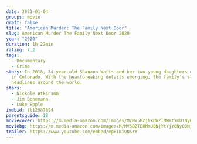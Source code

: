 ```yaml
---
date: 2021-01-04
groups: movie
draft: false
title: "American Murder: The Family Next Door"
slug: American Murder The Family Next Door 2020
year: "2020"
duration: 1h 22min
rating: 7.2
tags:
  - Documentary
  - Crime
story: In 2018, 34-year-old Shanann Watts and her two young daughters disappear
  in Colorado. With the heartbreaking details emerging, the family's story made
  headlines around the world.
stars:
  - Nickole Atkinson
  - Jim Benemann
  - Luke Epple
imdbid: tt12987894
parentsguide: 18
moviecover: https://m.media-amazon.com/images/M/MV5BZjNkOWZlMWYtYmU1Ny00M2ZlLTkzZWUtM2RkMjU0MjM5NmEwXkEyXkFqcGdeQXVyMDM2NDM2MQ@@._V1_FMjpg_UY864_.jpg
moviebg: https://m.media-amazon.com/images/M/MV5BZTE0MmU0NjYtYjY0Ny00MjM4LWE1NjAtM2JhMTBjZDllOGZmXkEyXkFqcGdeQXVyMDY3OTcyOQ@@._V1_FMjpg_UX1266_.jpg
trailer: https://www.youtube.com/embed/ep8iKiQNSrY
---
```

